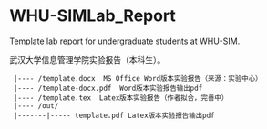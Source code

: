 # WHU-SIMLab_Report
 Template lab report for undergraduate students at WHU-SIM. 

武汉大学信息管理学院实验报告（本科生）。

```
 |---- /template.docx  MS Office Word版本实验报告（来源：实验中心）
 |---- /template-docx.pdf  Word版本实验报告输出pdf
 |---- /template.tex  Latex版本实验报告（作者拟合，完善中）
 |---- /out/
 |-------|----- template.pdf Latex版本实验报告输出pdf
```